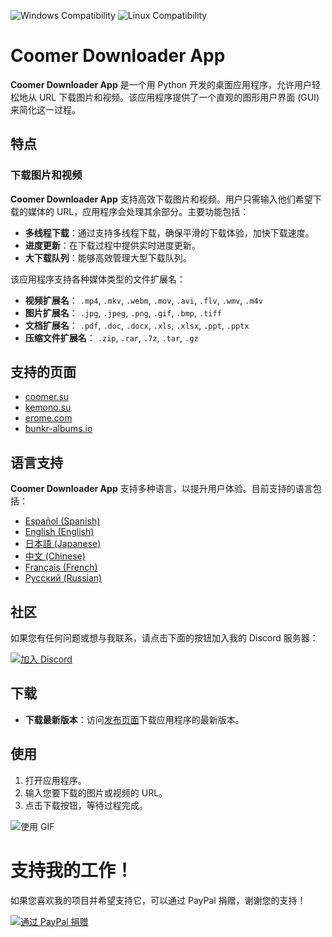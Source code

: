 ![Windows Compatibility](https://img.shields.io/badge/Windows-10%2C%2011-blue)
![Linux Compatibility](https://img.shields.io/badge/Linux-Compatible-green)

# Coomer Downloader App

**Coomer Downloader App** 是一个用 Python 开发的桌面应用程序，允许用户轻松地从 URL 下载图片和视频。该应用程序提供了一个直观的图形用户界面 (GUI) 来简化这一过程。

## 特点

### 下载图片和视频

**Coomer Downloader App** 支持高效下载图片和视频。用户只需输入他们希望下载的媒体的 URL，应用程序会处理其余部分。主要功能包括：

- **多线程下载**：通过支持多线程下载，确保平滑的下载体验，加快下载速度。
- **进度更新**：在下载过程中提供实时进度更新。
- **大下载队列**：能够高效管理大型下载队列。

该应用程序支持各种媒体类型的文件扩展名：

- **视频扩展名**： `.mp4`, `.mkv`, `.webm`, `.mov`, `.avi`, `.flv`, `.wmv`, `.m4v`
- **图片扩展名**： `.jpg`, `.jpeg`, `.png`, `.gif`, `.bmp`, `.tiff`
- **文档扩展名**： `.pdf`, `.doc`, `.docx`, `.xls`, `.xlsx`, `.ppt`, `.pptx`
- **压缩文件扩展名**： `.zip`, `.rar`, `.7z`, `.tar`, `.gz`

## 支持的页面

- [coomer.su](https://coomer.su/)
- [kemono.su](https://kemono.su/)
- [erome.com](https://www.erome.com/)
- [bunkr-albums.io](https://bunkr-albums.io/)

## 语言支持

**Coomer Downloader App** 支持多种语言，以提升用户体验。目前支持的语言包括：

- [Español (Spanish)](https://github.com/Emy69/CoomerDL/blob/main/locales/es/README.md)
- [English (English)](https://github.com/Emy69/CoomerDL/blob/main/locales/en/README.md)
- [日本語 (Japanese)](https://github.com/Emy69/CoomerDL/blob/main/locales/ja/README.md)
- [中文 (Chinese)](https://github.com/Emy69/CoomerDL/blob/main/locales/zh/README.md)
- [Français (French)](https://github.com/Emy69/CoomerDL/blob/main/locales/fr/README.md)
- [Русский (Russian)](https://github.com/Emy69/CoomerDL/blob/main/locales/ru/README.md)

## 社区

如果您有任何问题或想与我联系，请点击下面的按钮加入我的 Discord 服务器：

[![加入 Discord](https://img.shields.io/badge/Join-Discord-7289DA.svg?style=for-the-badge&logo=discord&logoColor=white)](https://discord.gg/ku8gSPsesh)

## 下载

- **下载最新版本**：访问[发布页面](https://github.com/Emy69/CoomerDL/releases)下载应用程序的最新版本。

## 使用

1. 打开应用程序。
2. 输入您要下载的图片或视频的 URL。
3. 点击下载按钮，等待过程完成。

![使用 GIF](https://github.com/Emy69/CoomerDL/blob/main/resources/screenshots/0627.gif)

# 支持我的工作！

如果您喜欢我的项目并希望支持它，可以通过 PayPal 捐赠，谢谢您的支持！

[![通过 PayPal 捐赠](https://img.shields.io/badge/Donate-PayPal-blue.svg?logo=paypal&style=for-the-badge)](https://www.paypal.com/paypalme/Emy699)
